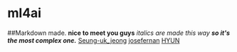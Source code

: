 # ml4ai

##Markdown made.
**nice to meet you guys**
*italics are made this way*
***so it's the most complex one.***
[Seung-uk_jeong](https://github.com/SeungukJeong)
[josefernan](https://github.com/joseFERNAN)
[HYUN](https://github.com/Higurashi-kagome)
